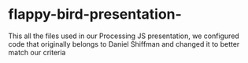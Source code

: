 # flappy-bird-presentation-

This all the files used in our Processing JS presentation, we configured code that originally belongs to Daniel Shiffman and changed it to better match our criteria

